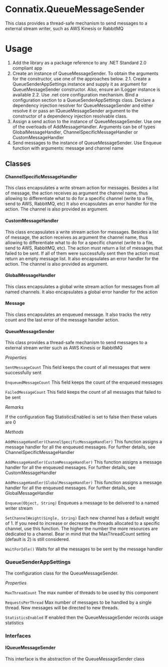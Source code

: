 # Connatix.QueueMessageSender
This class provides a thread-safe mechanism to send messages to a external stream writer, such as AWS Kinesis or RabbitMQ

# Usage
1. Add the library as a package reference to any .NET Standard 2.0 compliant app
2. Create an instance of QueueMessageSender. To obtain the arguments for the constructor, use one of the approaches below.
    2.1. Create a QueueSenderAppSettings instance and supply it as argument for QueueMessageSender constructor. Also, ensure an ILogger instance is available 
    2.2. Use .net core configuration mechanism. Bind a configuration section to a QueueSenderAppSettings class. Declare a dependency injection resolver for QueueMessageSender and either resolve it or pass an IQueueMessageSender argument to the constructor of a dependency injection resolvable class.
3. Assign a send action to the instance of QueueMessageSender. Use one of the overloads of AddMessageHandler. Arguments can be of types GlobalMessageHandler, ChannelSpecificMessageHandler or CustomMessageHandler
4. Send messages to the instance of QueueMessageSender. Use Enqueue function with arguments: message and channel name



## Classes

#### ChannelSpecificMessageHandler

This class encapsulates a write stream action for messages. Besides a list of message, the action receives as argument the channel name, thus allowing to differentiate what to do for a specific channel (write to a file, send to AWS, RabbitMQ, etc) It also encapsulates an error handler for the action. The channel is also provided as argument.

#### CustomMessageHandler

This class encapsulates a write stream action for messages. Besides a list of message, the action receives as argument the channel name, thus allowing to differentiate what to do for a specific channel (write to a file, send to AWS, RabbitMQ, etc). The action must return a list of messages that failed to be sent. If all of them were successfully sent then the action must return an empty message list. It also encapsulates an error handler for the action. The channel is also provided as argument.

#### GlobalMessageHandler

This class encapsulates a global write stream action for messages from all named channels. It also encapsulates a global error handler for the action

#### Message

This class encapsulates an enqueued message. It also tracks the retry count and the last error of the message handler action.

#### QueueMessageSender

This class provides a thread-safe mechanism to send messages to a external stream writer such as AWS Kinesis or RabbitMQ

_Properties_

`SentMessageCount` This field keeps the count of all messages that were successfully sent

`EnqueuedMessageCount` This field keeps the count of the enqueued messages

`FailedMessageCount` This field keeps the count of all messages that failed to be sent

_Remarks_

If the configuration flag StatisticsEnabled is set to false then these values are 0

_Methods_

`AddMessageHandler(ChannelSpecificMessageHandler)` This function assigns a message handler for all the enqueued messages. For further details, see ChannelSpecificMessageHandler

`AddMessageHandler(CustomMessageHandler)` This function assigns a message handler for all the enqueued messages. For further details, see CustomMessageHandler

`AddMessageHandler(GlobalMessageHandler)` This function assigns a message handler for all the enqueued messages. For further details, see GlobalMessageHandler

`Enqueue(Object, String)` Enqueues a message to be delivered to a named writer stream

`SetChannelWeight(Single, String)` Each new channel has a default weight of 1. If you need to increase or decrease the threads allocated to a specific channel, use this function. The higher the number the more resources are dedicated to a channel. Bear in mind that the MaxThreadCount setting (default is 2) is still considered.

`WaitForIdle()` Waits for all the messages to be sent by the message handler

### QueueSenderAppSettings

The configuration class for the QueueMessageSender.

_Properties_

`MaxThreadCount` The max number of threads to be used by this component

`RequestsPerThread` Max number of messages to be handled by a single thread. New messages will be directed to new threads.

`StatisticsEnabled` If enabled then the QueueMessageSender records usage statistics


### Interfaces


#### IQueueMessageSender

This interface is the abstraction of the QueueMessageSender class
